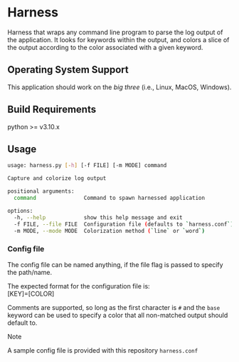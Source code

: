 # Harness

Harness that wraps any command line program to parse the
log output of the application. It looks for keywords within
the output, and colors a slice of the output according to
the color associated with a given keyword.

## Operating System Support

This application should work on the *big three*
(i.e., Linux, MacOS, Windows).

## Build Requirements
python >= v3.10.x

## Usage

```sh
usage: harness.py [-h] [-f FILE] [-m MODE] command

Capture and colorize log output

positional arguments:
  command               Command to spawn harnessed application

options:
  -h, --help            show this help message and exit
  -f FILE, --file FILE  Configuration file (defaults to `harness.conf`)
  -m MODE, --mode MODE  Colorization method (`line` or `word`)
```

### Config file

The config file can be named anything, if the
file flag is passed to specify the path/name.

The expected format for the configuration file is:<br/>
    [KEY]=[COLOR]

Comments are supported, so long as the first character is `#` and the
`base` keyword can be used to specify a color that all non-matched
output should default to.

>[!NOTE]
> A sample config file is provided with this repository `harness.conf`
